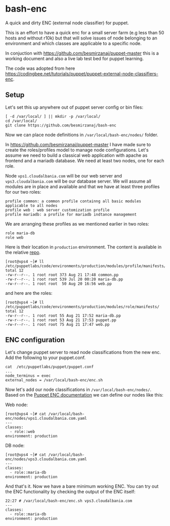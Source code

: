 # bash-enc
A quick and dirty ENC (external node classifier) for puppet.

This is an effort to have a quick enc for a small server farm (e.g less than 50 hosts and without r10k) but that will solve issues of node belonging to an environment and which classes are applicable to a specific node.

In conjuction with https://github.com/besmirzanaj/puppet-master this is a working document and also a live lab test bed for puppet learning.

The code was adopted from here https://codingbee.net/tutorials/puppet/puppet-external-node-classifiers-enc.

## Setup
Let's set this up anywhere out of puppet server config or bin files:

    [ -d /var/local/ ] || mkdir -p /var/local/
    cd /var/local/
    git clone https://github.com/besmirzanaj/bash-enc

Now we can place node definitions in <code>/var/local/bash-enc/nodes/</code> folder. 

In https://github.com/besmirzanaj/puppet-master I have made sure to create the roles/profiles model to manage node configurations. Let's assume we need to build a classical web application with apache as frontend and a mariadb database. We need at least two nodes, one for each role.

Node <code>vps1.cloudalbania.com</code> will be our web server and <code>vps3.cloudalbania.com</code> will be our database server. We will assume all modules are in place and available and that we have at least three profiles for our two roles:
    
    profile common: a common profile containng all basic modules applicable to all nodes
    profile web : web server customization profile
    profile mariadb: a profile for mariadb indtance management
    
We are arranging these profiles as we mentioned earlier in two roles:

    role maria-db
    role web
    
Here is their location in <code>production</code> environment. The content is available in the relative [repo](https://github.com/besmirzanaj/puppet-master).

    [root@vps4 ~]# ll /etc/puppetlabs/code/environments/production/modules/profile/manifests/
    total 12
    -rw-r--r--. 1 root root 373 Aug 21 17:48 common.pp
    -rw-r--r--. 1 root root 539 Jul 20 00:20 maria-db.pp
    -rw-r--r--. 1 root root  50 Aug 20 16:56 web.pp

and here are the roles:

    [root@vps4 ~]# ll /etc/puppetlabs/code/environments/production/modules/role/manifests/
    total 12
    -rw-r--r--. 1 root root 55 Aug 21 17:52 maria-db.pp
    -rw-r--r--. 1 root root 53 Aug 21 17:53 puppet.pp
    -rw-r--r--. 1 root root 75 Aug 21 17:47 web.pp

## ENC configuration
Let's change puppet server to read node classifications from the new enc. Add the following to your puppet.conf.

    cat  /etc/puppetlabs/puppet/puppet.conf
    ...
    node_terminus = exec
    external_nodes = /var/local/bash-enc/enc.sh
   
Now let's add our node classifications in <code>/var/local/bash-enc/nodes/</code>. Based on the [Puppet ENC documentation](https://puppet.com/docs/puppet/5.5/nodes_external.html) we can define our nodes like this:

Web node:

    [root@vps4 ~]# cat /var/local/bash-enc/nodes/vps1.cloudalbania.com.yaml
    ---
    classes:
      - role::web
    environment: production

DB node:

    [root@vps4 ~]# cat /var/local/bash-enc/nodes/vps3.cloudalbania.com.yaml
    ---
    classes:
      - role::maria-db
    environment: production

And that's it. Now we have a bare minimum working ENC. You can try out the ENC functionality by checking the output of the ENC itself:

    22:27 # /var/local/bash-enc/enc.sh vps3.cloudalbania.com
    ---
    classes:
      - role::maria-db
    environment: production



